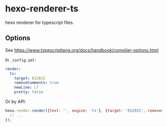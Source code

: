 # hexo-renderer-ts
hexo renderer for typescript files. 

## Options
See <https://www.typescriptlang.org/docs/handbook/compiler-options.html>

In `_config.yml`:
```yaml
render:
  ts:
    target: ES2015
    removeComments: true
    newLine: Lf
    pretty: false
```

Or by API:
```js
hexo.render.render({text: '', engine: 'ts'}, {target: 'ES2015', removeComments: true, newLine: 'Lf', pretty: false}).then(function(result){
  // ...
});
```
